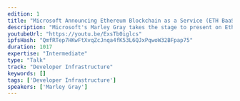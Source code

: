 ```yaml
---
edition: 1
title: "Microsoft Announcing Ethereum Blockchain as a Service (ETH BaaS) on Azure Cloud"
description: "Microsoft's Marley Gray takes the stage to present on Eth Baas, the Ethereum blockchain-as-a-service on the Microsoft Azure Cloud, created in partnership with ConsenSys spokes BlockApps and Ether.Camp."
youtubeUrl: "https://youtu.be/ExsTb0iglcs"
ipfsHash: "QmfRTep7HKwFtXvqZcJnqa4fK53L6QJxPqwoW32BFpap75"
duration: 1017
expertise: "Intermediate"
type: "Talk"
track: "Developer Infrastructure"
keywords: []
tags: ['Developer Infrastructure']
speakers: ['Marley Gray']
---
```

